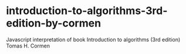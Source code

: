# introduction-to-algorithms-3rd-edition-by-cormen
Javascript interpretation of book Introduction to algorithms (3rd edition) Tomas H. Cormen 
